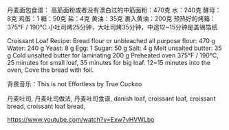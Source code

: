 丹麦面包食谱：
高筋面粉或者没有漂白过的中筋面粉：470克
水：240克
酵母：8克 
鸡蛋：1
糖：50克
盐：4克
黄油：35克
裹入黄油：200克
预热好的烤箱：375°F / 190°C 小吐司烤25分钟，大吐司烤35分钟，中途12~15分钟是盖锡箔纸

Croissant Loaf Recipe:
Bread flour or unbleached all purpose flour: 470 g
Water: 240 g
Yeast: 8 g
Egg: 1
Sugar: 50 g
Salt: 4 g
Melt unsalted butter: 35 g
Cold unsalted butter for laminating 200 g
Preheated oven 375°F / 190°C, 25 minutes for small loaf, 35 minutes for big loaf. 12~15 minutes into the oven, Cove the bread with foil. 


背景音乐：This is not Effortless by True Cuckoo

丹麦吐司, 丹麦吐司做法, 丹麦吐司食谱, danish loaf, croissant loaf, croissant bread, croissant loaf bread,


https://www.youtube.com/watch?v=Exw7vHVWLbo